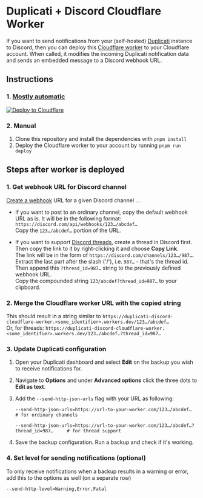 # Duplicati + Discord Cloudflare Worker

If you want to send notifications from your (self-hosted) [Duplicati](https://duplicati.com/) instance to Discord, then you can deploy this [Cloudflare worker](https://developers.cloudflare.com/workers/) to your Cloudflare account. When called, it modifies the incoming Duplicati notification data and sends an embedded message to a Discord webhook URL.

## Instructions

### 1. [Mostly automatic](https://developers.cloudflare.com/workers/platform/deploy-buttons/)

[![Deploy to Cloudflare](https://deploy.workers.cloudflare.com/button)](https://deploy.workers.cloudflare.com/?url=https://github.com/sidbena/duplicati-discord-cloudflare-worker)

### 2. Manual

1. Clone this repository and install the dependencies with `pnpm install`
1. Deploy the Cloudflare worker to your account by running `pnpm run deploy`

## Steps after worker is deployed

### 1. Get webhook URL for Discord channel

[Create a webhook](https://support.discord.com/hc/en-us/articles/228383668-Intro-to-Webhooks) URL for a given Discord channel …

- If you want to post to an ordinary channel, copy the default webhook URL as is. It will be in the following format: `https://discord.com/api/webhooks/123…/abcdef…`<br>
  Copy the `123…/abcdef…` portion of the URL.

- If you want to support [Discord threads](https://support.discord.com/hc/en-us/articles/4403205878423-Threads-FAQ), create a thread in Discord first. Then copy the link to it by right-clicking it and choose **Copy Link**.<br>The link will be in the form of `https://discord.com/channels/123…/987…`.
  Extract the last part after the slash ('/'), i.e. `987…` - that's the thread id. Then append this `?thread_id=987…` string to the previously defined webhook URL.<br>
  Copy the compounded string `123/abcdef?thread_id=987…` to your clipboard.

### 2. Merge the Cloudflare worker URL with the copied string

This should result in a string similar to `https://duplicati-discord-cloudflare-worker.<some_identifier>.workers.dev/123…/abcdef…`<br>
Or, for threads: `https://duplicati-discord-cloudflare-worker.<some_identifier>.workers.dev/123…/abcdef…?thread_id=987…`

### 3. Update Duplicati configuration
   
1. Open your Duplicati dashboard and select **Edit** on the backup you wish to receive notifications for.
2. Navigate to **Options** and under **Advanced options** click the three dots to **Edit as text**.
3. Add the `--send-http-json-urls` flag with your URL as following:
   ```text
   --send-http-json-urls=https://url-to-your-worker.com/123…/abcdef…                    # for ordinary channels
   
   --send-http-json-urls=https://url-to-your-worker.com/123…/abcdef…?thread_id=987…     # for thread support
   ```

1. Save the backup configuration. Run a backup and check if it's working.

### 4. Set level for sending notifications (optional)
To only receive notifications when a backup results in a warning or error, add this to the options as well (on a separate row)
```
--send-http-level=Warning,Error,Fatal
```

